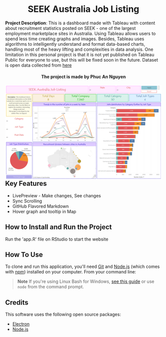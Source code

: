 <h1 align="center">
  SEEK Australia Job Listing
</h1>

**Project Description**: This is a dashboard made with Tableau with content about recruitment statistics posted on SEEK - one of the largest employment marketplace sites in Australia. Using Tableau allows users to spend less time creating graphs and images. Besides, Tableau uses algorithms to intelligently understand and format data-based charts, handling most of the heavy lifting and complexities in data analysis. One limitation in this personal project is that it is not yet published on Tableau Public for everyone to use, but this will be fixed soon in the future.
Dataset is open data collected from [here](https://data.world/promptcloud/30000-job-postings-from-seek-australia)

<h4 align="center">The project is made by Phuc An Nguyen</h4>

<img src="Tableau Dashboard.png"
     style="float: left; margin-right: 10px;" />

## Key Features

* LivePreview - Make changes, See changes
* Sync Scrolling
* GitHub Flavored Markdown  
* Hover graph and tooltip in Map


## How to Install and Run the Project
Run the 'app.R' file on RStudio to start the website

## How To Use

To clone and run this application, you'll need [Git](https://git-scm.com) and [Node.js](https://nodejs.org/en/download/) (which comes with [npm](http://npmjs.com)) installed on your computer. From your command line:


> **Note**
> If you're using Linux Bash for Windows, [see this guide](https://www.howtogeek.com/261575/how-to-run-graphical-linux-desktop-applications-from-windows-10s-bash-shell/) or use `node` from the command prompt.

## Credits

This software uses the following open source packages:

- [Electron](http://electron.atom.io/)
- [Node.js](https://nodejs.org/)
